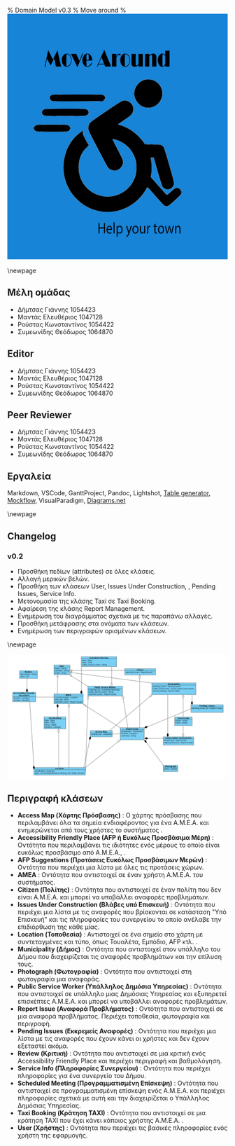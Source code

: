 % Domain Model v0.3
% Move around
% ![](images/Logo.jpg)

\newpage

## Μέλη ομάδας
* Δήμτσας Γιάννης 1054423
* Μαντάς Ελευθέριος 1047128
* Ρούστας Κωνσταντίνος 1054422
* Συμεωνίδης Θεόδωρος 1064870

## Editor
* Δήμτσας Γιάννης 1054423
* Μαντάς Ελευθέριος 1047128
* Ρούστας Κωνσταντίνος 1054422
* Συμεωνίδης Θεόδωρος 1064870

## Peer Reviewer
* Δήμτσας Γιάννης 1054423
* Μαντάς Ελευθέριος 1047128
* Ρούστας Κωνσταντίνος 1054422
* Συμεωνίδης Θεόδωρος 1064870

## Εργαλεία
Markdown, VSCode, GanttProject, Pandoc, Lightshot, [Table generator](https://www.tablesgenerator.com/), [Mockflow](https://www.mockflow.com/), VisualParadigm, [Diagrams.net](https://app.diagrams.net/)

\newpage

## Changelog
### v0.2 
* Προσθήκη πεδίων (attributes) σε όλες κλάσεις.
* Αλλαγή μερικών βελών.
* Προσθήκη των κλάσεων User, Issues Under Construction, , Pending Issues, Service Info.
* Μετονομασία της κλάσης Taxi σε Taxi Booking.
* Αφαίρεση της κλάσης Report Management.
* Ενημέρωση του διαγράμματος σχετικά με τις παραπάνω αλλαγές.
* Προσθήκη μετάφρασης στα ονόματα των κλάσεων.
* Ενημέρωση των περιγραφών ορισμένων κλάσεων.

\newpage

![Domain-Model](images/Domain-Model.png)

## Περιγραφή κλάσεων
* **Access Map (Χάρτης Πρόσβασης)** : Ο χάρτης πρόσβασης που περιλαμβάνει όλα τα σημεία ενδιαφέροντος για ένα Α.Μ.Ε.Α. και ενημερώνεται από τους χρήστες το συστήματος . 
* **Accessibility Friendly Place (AFP ή Ευκόλως Προσβάσιμα Μέρη)** : Οντότητα που περιλαμβάνει τις ιδιότητες ενός μέρους το οποίο είναι ευκόλως προσβάσιμο από Α.Μ.Ε.Α., .
* **AFP Suggestions (Προτάσεις Ευκόλως Προσβάσιμων Μερών)** : Οντότητα που περιέχει μια λίστα με όλες τις προτάσεις χώρων.
* **AMEA** : Οντότητα που αντιστοιχεί σε έναν χρήστη Α.Μ.Ε.Α. του συστήματος. 
* **Citizen (Πολίτης)** : Οντότητα που αντιστοιχεί σε έναν πολίτη που δεν είναι Α.Μ.Ε.Α. και μπορεί να υποβάλλει αναφορές προβλημάτων.
* **Issues Under Construction (Βλάβες υπό Επισκευή)** : Οντότητα που περιέχει μια λίστα με τις αναφορές που βρίσκονται σε κατάσταση "Υπό Επισκευή" και τις πληροφορίες του συνεργείου το οποίο ανέλαβε την επιδιόρθωση της κάθε μίας.
* **Location (Τοποθεσία)** : Αντιστοιχεί σε ένα σημείο στο χάρτη με συντεταγμένες και τύπο, όπως Τουαλέτα, Εμπόδιο, AFP κτλ. .
* **Municipality (Δήμος)** : Οντότητα που αντιστοιχεί στον υπάλληλο του Δήμου που διαχειρίζεται τις αναφορές προβλημάτων και την επίλυση τους.
* **Photograph (Φωτογραφία)** : Οντότητα που αντιστοιχεί στη φωτογραφία μια αναφοράς. 
* **Public Service Worker (Υπάλληλος Δημόσια Υπηρεσίας)** : Οντότητα που αντιστοιχεί σε υπάλληλο μιας Δημόσιας Υπηρεσίας και εξυπηρετεί επισκέπτες Α.Μ.Ε.Α. και μπορεί να υποβάλλει αναφορές προβλημάτων. 
* **Report Issue (Αναφορά Προβλήματος)** : Οντότητα που αντιστοιχεί σε μια αναφορά προβλήματος. Περιέχει τοποθεσία, φωτογραφία και περιγραφή.
* **Pending Issues (Εκκρεμείς Αναφορές)** : Οντότητα που περιέχει μια λίστα με τις αναφορές που έχουν κάνει οι χρήστες και δεν έχουν εξεταστεί ακόμα.
* **Review (Κριτική)** : Οντότητα που αντιστοιχεί σε μια κριτική ενός Accessibility Friendly Place και περιέχει περιγραφή και βαθμολόγηση.
* **Service Info (Πληροφορίες Συνεργείου)** : Οντότητα που περιέχει πληροφορίες για ένα συνεργείο του Δήμου.
* **Scheduled Meeting (Προγραμματισμένη Επίσκεψη)** : Οντότητα που αντιστοιχεί σε προγραμματισμένη επίσκεψη ενός Α.Μ.Ε.Α. και περιέχει πληροφορίες σχετικά με αυτή και την διαχειρίζεται ο Υπάλληλος Δημόσιας Υπηρεσίας.
* **Taxi Booking (Κράτηση TAXI)** : Οντότητα που αντιστοιχεί σε μια κράτηση TAXI που έχει κάνει κάποιος χρήστης Α.Μ.Ε.Α. .
* **User (Χρήστης)** : Οντότητα που περιέχει τις βασικές πληροφορίες ενός χρήστη της εφαρμογής.